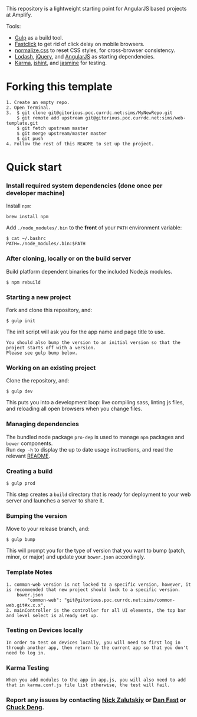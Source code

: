 This repository is a lightweight starting point for AngularJS based projects at Amplify.

Tools:

* [Gulp](https://github.com/gulpjs/gulp/blob/master/docs/README.md) as a build tool.
* [Fastclick](https://github.com/ftlabs/fastclick) to get rid of click delay on mobile browsers.
* [normalize.css](http://necolas.github.io/normalize.css/) to reset CSS styles, for cross-browser consistency.
* [Lodash](http://lodash.com/docents), [jQuery](http://api.jquery.com/), and [AngularJS](https://docs.angularjs.org/guide) as starting dependencies.
* [Karma](http://karma-runner.github.io/0.12/index.html), [jshint](http://www.jshint.com/), and [jasmine](http://jasmine.github.io/) for testing.

# Forking this template

```
1. Create an empty repo.
2. Open Terminal.
3.  $ git clone git@gitorious.poc.currdc.net:sims/MyNewRepo.git
	$ git remote add upstream git@gitorious.poc.currdc.net:sims/web-template.git
	$ git fetch upstream master
	$ git merge upstream/master master
	$ git push
4. Follow the rest of this README to set up the project.
```

# Quick start

### Install required system dependencies (done once per developer machine)

Install `npm`:

```
brew install npm
```

Add `./node_modules/.bin` to the **front** of your `PATH` environment variable:

```
$ cat ~/.bashrc
PATH=./node_modules/.bin:$PATH
```

### After cloning, locally or on the build server

Build platform dependent binaries for the included Node.js modules.

```
$ npm rebuild
```

### Starting a new project

Fork and clone this repository, and:

```
$ gulp init
``` 
The init script will ask you for the app name and page title to use.

```
You should also bump the version to an initial version so that the project starts off with a version.
Please see gulp bump below.
```

### Working on an existing project

Clone the repository, and: 

```
$ gulp dev
```

This puts you into a development loop: live compiling sass, linting js files, and reloading all open browsers when you change files.


### Managing dependencies

The bundled node package `pro-dep` is used to manage `npm` packages and `bower` components.  
Run `dep -h` to display the up to date usage instructions, and read the relevant [README](https://gitorious.poc.currdc.net/prototyping/pro-dep/source/master).


### Creating a build

``` 
$ gulp prod
```
This step creates a `build` directory that is ready for deployment to your web server and launches a server to share it.


### Bumping the version

Move to your release branch, and: 

```
$ gulp bump
```

This will prompt you for the type of version that you want to bump (patch, minor, or major) and update your `bower.json` accordingly.

### Template Notes
```
1. common-web version is not locked to a specific version, however, it is recommended that new project should lock to a specific version.
	bower.json
		"common-web": "git@gitorious.poc.currdc.net:sims/common-web.git#x.x.x",
2. mainController is the controller for all UI elements, the top bar and level select is already set up.
```

### Testing on Devices locally
```
In order to test on devices locally, you will need to first log in through another app, then return to the current app so that you don't need to log in.
```

### Karma Testing
```
When you add modules to the app in app.js, you will also need to add that in karma.conf.js file list otherwise, the test will fail.
```

### Report any issues by contacting [Nick Zalutskiy](nzalutskiy@amplify.com) or [Dan Fast](dfast@amplify.com) or [Chuck Deng](cdeng@amplify.com).




